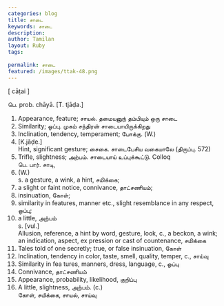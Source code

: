 ```yaml
---
categories: blog
title: சாடை
keywords: சாடை
description: 
author: Tamilan
layout: Ruby
tags: 
 
permalink: சாடை
featured: /images/ttak-48.png
---
```

  
[ cāṭai ]  
  
பெ. prob. chāyā. [T. tjāḍa.]  
1. Appearance, feature; சாயல். தமையனுந் தம்பியும் ஒரு சாடை  
2. Similarity; ஒப்பு. முகம் சந்திரன் சாடையாயிருக்கிறது  
3. Inclination, tendency, temperament; போக்கு. (W.)  
4. [K.jāḍe.]  
Hint, significant gesture; சைகை. சாடைபேசிய வகையாலே (திருப்பு. 572)  
5. Trifle, slightness; அற்பம். சாடையாய் உப்புக்கூட்டு. Colloq  
பெ. பார். சாடி,  
1. (W.)  
s. a gesture, a wink, a hint, சமிக்கை;  
2. a slight or faint notice, connivance, தாட்சணியம்;  
3. insinuation, கோள்;  
4. similarity in features, manner etc., slight resemblance in any respect, ஒப்பு;  
5. a little, அற்பம்  
s. [vul.]  
Allusion, reference, a hint by word, gesture, look, c., a beckon, a wink; an indication, aspect, ex pression or cast of countenance, சமிக்கை  
2. Tales told of one secretly; true, or false insinuation, கோள்  
3. Inclination, tendency in color, taste, smell, quality, temper, c., சாய்வு  
4. Similarity in fea tures, manners, dress, language, c., ஒப்பு  
5. Connivance, தாட்சணியம்  
6. Appearance, probability, likelihood, குறிப்பு  
7. A little, slightness, அற்பம். (c.)  
கோள், சயிக்கை, சாயல், சாய்வு